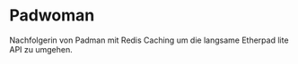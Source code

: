 # Padwoman

Nachfolgerin von Padman mit Redis Caching um die langsame Etherpad lite API zu umgehen.
